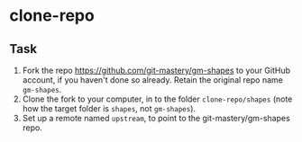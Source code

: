 # clone-repo

## Task

1. Fork the repo <https://github.com/git-mastery/gm-shapes> to your GitHub account, if you haven't done so already. Retain the original repo name `gm-shapes`.
1. Clone the fork to your computer, in to the folder `clone-repo/shapes` (note how the target folder is `shapes`, not `gm-shapes`).
1. Set up a remote named `upstream`, to point to the git-mastery/gm-shapes repo.

